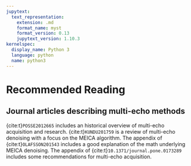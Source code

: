 ```yaml
---
jupytext:
  text_representation:
    extension: .md
    format_name: myst
    format_version: 0.13
    jupytext_version: 1.10.3
kernelspec:
  display_name: Python 3
  language: python
  name: python3
---
```


# Recommended Reading

## Journal articles describing multi-echo methods

{cite:t}`POSSE2012665` includes an historical overview of multi-echo acquisition and research.
{cite:t}`KUNDU201759` is a review of multi-echo denoising with a focus on the MEICA algorithm.
The appendix of {cite:t}`OLAFSSON201543` includes a good explanation of the math underlying MEICA denoising.
The appendix of {cite:t}`10.1371/journal.pone.0173289` includes some recommendations for multi-echo acquisition.
